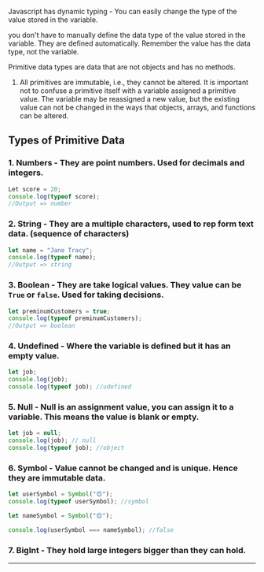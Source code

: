 Javascript has dynamic typing - You can easily change the type of the value stored in the variable.

you don't have to manually define the data type of the value stored in the variable. They are defined automatically. Remember the value has the data type, not the variable.

Primitive data types are data that are not objects and has no methods.

1. All primitives are immutable, i.e., they cannot be altered. It is important not to confuse a primitive itself with a variable assigned a primitive value. The variable may be reassigned a new value, but the existing value can not be changed in the ways that objects, arrays, and functions can be altered.

## Types of Primitive Data

### 1. Numbers - They are point numbers. Used for decimals and integers.

```jsx
Let score = 20;
console.log(typeof score);
//Output => number
```

### 2. String - They are a multiple characters, used to rep form text data. (sequence of characters)

```js
let name = "Jane Tracy";
console.log(typeof name);
//Output => string
```

### 3. Boolean - They are take logical values. They value can be `True` or `false`. Used for taking decisions.

```js
let preminumCustomers = true;
console.log(typeof preminumCustomers);
//Output => boolean
```

### 4. Undefined - Where the variable is defined but it has an empty value.

```js
let job;
console.log(job);
console.log(typeof job); //udefined
```

### 5. Null - Null is an assignment value, you can assign it to a variable. This means the value is blank or empty.

```js
let job = null;
console.log(job); // null
console.log(typeof job); //object
```

### 6. Symbol - Value cannot be changed and is unique. Hence they are immutable data.

```js
let userSymbol = Symbol("😍");
console.log(typeof userSymbol); //symbol

let nameSymbol = Symbol("😍");

console.log(userSymbol === nameSymbol); //false
```

### 7. BigInt - They hold large integers bigger than they can hold.

---
